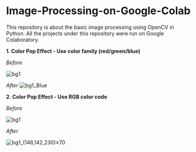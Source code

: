 # Image-Processing-on-Google-Colab
This repository is about the basic image processing using OpenCV in Python. All the projects under this repository were run on Google Colaboratory. 

**1. Color Pop Effect - Use color family (red/green/blue)**

_Before_

![bg1](https://user-images.githubusercontent.com/75424430/154273725-875f5d05-2818-4322-b1f7-88ff0ed4a39c.png)

_After_
![bg1_Blue](https://user-images.githubusercontent.com/75424430/154273893-5d0d12db-b2fa-4379-bf77-f2b3ec1923e1.png)





**2. Color Pop Effect - Use RGB color code**

_Before_

![bg1](https://user-images.githubusercontent.com/75424430/154273937-07e74e98-3b31-43a1-9d5c-b341564c2280.png) 

_After_

![bg1_(146,142,230)±70](https://user-images.githubusercontent.com/75424430/154273941-135f87c7-7732-4daa-a9fc-1d1b40402748.png)
